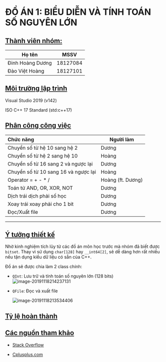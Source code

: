 # ĐỒ ÁN 1: BIỂU DIỄN VÀ TÍNH TOÁN SỐ NGUYÊN LỚN 

## <u>Thành viên nhóm:</u>

| **Họ tên**                         | **MSSV** |
| ------------------------------ | ---- |
|Đinh Hoàng Dương|18127084|
|Đào Việt Hoàng|18127101|
## <u>Môi trường lập trình</u>

Visual Studio 2019 (v142)

ISO C++ 17 Standard (std:c++17)

## <u>Phân công công việc</u>

| Chức năng                            | Người làm |
| :----------------------------------- | --------- |
| Chuyển số từ hệ 10 sang hệ 2         | Dương     |
| Chuyển số từ hệ 2 sang hệ 10         | Hoàng     |
| Chuyển số từ 16 sang 2 và ngược lại  | Dương     |
| Chuyển số từ 10 sang 16 và ngược lại | Hoàng |
| Operator = + - \* /         | Hoàng (ft. Dương) |
| Toán tử AND, OR, XOR, NOT | Dương |
| Dịch trái dịch phải số học |Dương|
| Xoay trái xoay phải cho 1 bit | Dương |
| Đọc/Xuất file | Dương |

----

## <u>Ý tưởng thiết kế</u>

Nhờ kinh nghiệm tích lũy từ các đồ án môn học trước mà nhóm đã biết được `bitset`. Thay vì sử dụng `char[128]` hay `__int64[2]`, sẽ dễ dàng hơn rất nhiều nếu tận dụng kiểu dữ liệu có sẵn của C++.

Đồ án sẽ được chia làm 2 class chính:

- `QInt`: Lưu trữ và tính toán số nguyên lớn (128 bits)
![image-20191118214237131](../../../Typora/TyporaImageCustomFolder/image-20191118214237131.png)

- `QFile`: Đọc và xuất file

	![image-20191118213534406](../../../Typora/TyporaImageCustomFolder/image-20191118213534406.png)

## <u>Tỷ lệ hoàn thành</u>

## <u>Các nguồn tham khảo</u>

- [Stack Overflow](https://stackoverflow.com/)

- [Cplusplus.com]( http://www.cplusplus.com/ )